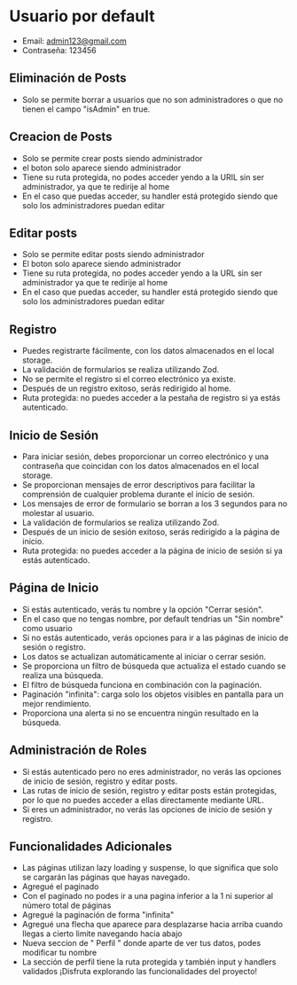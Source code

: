 # Usuario por default

- Email: admin123@gmail.com
- Contraseña: 123456

## Eliminación de Posts

- Solo se permite borrar a usuarios que no son administradores o que no tienen el campo "isAdmin" en true.

## Creacion de Posts

- Solo se permite crear posts siendo administrador
- el boton solo aparece siendo administrador
- Tiene su ruta protegida, no podes acceder yendo a la URIL sin ser administrador, ya que te redirije al home
- En el caso que puedas acceder, su handler está protegido siendo que solo los administradores puedan editar

## Editar posts

- Solo se permite editar posts siendo administrador
- El boton solo aparece siendo administrador
- Tiene su ruta protegida, no podes acceder yendo a la URL sin ser administrador ya que te redirije al home
- En el caso que puedas acceder, su handler está protegido siendo que solo los administradores puedan editar

## Registro

- Puedes registrarte fácilmente, con los datos almacenados en el local storage.
- La validación de formularios se realiza utilizando Zod.
- No se permite el registro si el correo electrónico ya existe.
- Después de un registro exitoso, serás redirigido al home.
- Ruta protegida: no puedes acceder a la pestaña de registro si ya estás autenticado.

## Inicio de Sesión

- Para iniciar sesión, debes proporcionar un correo electrónico y una contraseña que coincidan con los datos almacenados en el local storage.
- Se proporcionan mensajes de error descriptivos para facilitar la comprensión de cualquier problema durante el inicio de sesión.
- Los mensajes de error de formulario se borran a los 3 segundos para no molestar al usuario.
- La validación de formularios se realiza utilizando Zod.
- Después de un inicio de sesión exitoso, serás redirigido a la página de inicio.
- Ruta protegida: no puedes acceder a la página de inicio de sesión si ya estás autenticado.

## Página de Inicio

- Si estás autenticado, verás tu nombre y la opción "Cerrar sesión".
- En el caso que no tengas nombre, por default tendrias un "Sin nombre" como usuario
- Si no estás autenticado, verás opciones para ir a las páginas de inicio de sesión o registro.
- Los datos se actualizan automáticamente al iniciar o cerrar sesión.
- Se proporciona un filtro de búsqueda que actualiza el estado cuando se realiza una búsqueda.
- El filtro de búsqueda funciona en combinación con la paginación.
- Paginación "infinita": carga solo los objetos visibles en pantalla para un mejor rendimiento.
- Proporciona una alerta si no se encuentra ningún resultado en la búsqueda.

## Administración de Roles

- Si estás autenticado pero no eres administrador, no verás las opciones de inicio de sesión, registro y editar posts.
- Las rutas de inicio de sesión, registro y editar posts están protegidas, por lo que no puedes acceder a ellas directamente mediante URL.
- Si eres un administrador, no verás las opciones de inicio de sesión y registro.

## Funcionalidades Adicionales

- Las páginas utilizan lazy loading y suspense, lo que significa que solo se cargarán las páginas que hayas navegado.
- Agregué el paginado
- Con el paginado no podes ir a una pagina inferior a la 1 ni superior al número total de páginas
- Agregué la paginación de forma "infinita"
- Agregué una flecha que aparece para desplazarse hacia arriba cuando llegas a cierto limite navegando hacia abajo
- Nueva seccion de " Perfil " donde aparte de ver tus datos, podes modificar tu nombre
- La sección de perfil tiene la ruta protegida y también input y handlers validados
  ¡Disfruta explorando las funcionalidades del proyecto!
